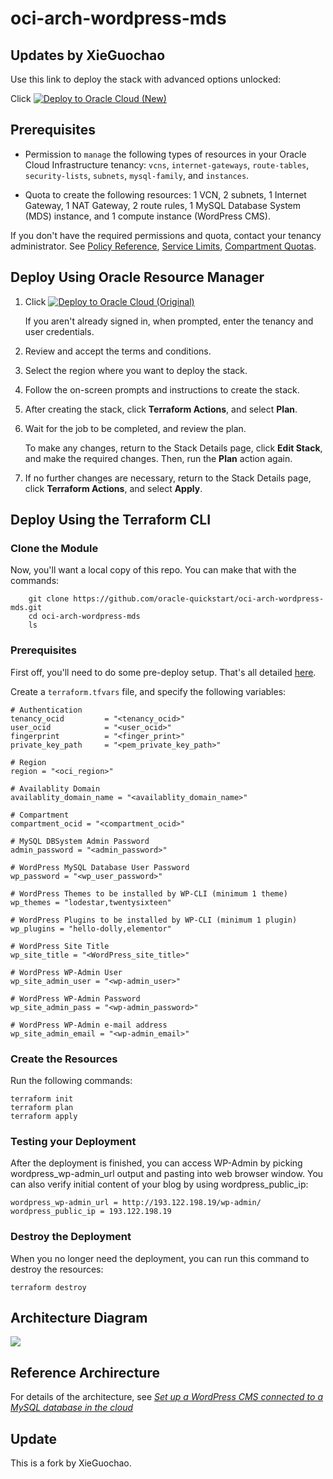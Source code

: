 # oci-arch-wordpress-mds

## Updates by XieGuochao

Use this link to deploy the stack with advanced options unlocked:

Click [![Deploy to Oracle Cloud (New)](https://oci-resourcemanager-plugin.plugins.oci.oraclecloud.com/latest/deploy-to-oracle-cloud.svg)](https://cloud.oracle.com/resourcemanager/stacks/create?region=home&zipUrl=https://github.com/XieGuochao/oci-arch-wordpress-mds/releases/download/latest/wordpress-micro-deployment-unlock.zip)

## Prerequisites

- Permission to `manage` the following types of resources in your Oracle Cloud Infrastructure tenancy: `vcns`, `internet-gateways`, `route-tables`, `security-lists`, `subnets`, `mysql-family`, and `instances`.

- Quota to create the following resources: 1 VCN, 2 subnets, 1 Internet Gateway, 1 NAT Gateway, 2 route rules, 1 MySQL Database System (MDS) instance, and 1 compute instance (WordPress CMS).

If you don't have the required permissions and quota, contact your tenancy administrator. See [Policy Reference](https://docs.cloud.oracle.com/en-us/iaas/Content/Identity/Reference/policyreference.htm), [Service Limits](https://docs.cloud.oracle.com/en-us/iaas/Content/General/Concepts/servicelimits.htm), [Compartment Quotas](https://docs.cloud.oracle.com/iaas/Content/General/Concepts/resourcequotas.htm).

## Deploy Using Oracle Resource Manager

1. Click [![Deploy to Oracle Cloud (Original)](https://oci-resourcemanager-plugin.plugins.oci.oraclecloud.com/latest/deploy-to-oracle-cloud.svg)](https://cloud.oracle.com/resourcemanager/stacks/create?region=home&zipUrl=https://github.com/oracle-quickstart/oci-arch-wordpress-mds/releases/latest/download/oci-arch-wordpress-mds-stack-latest.zip)


    If you aren't already signed in, when prompted, enter the tenancy and user credentials.

2. Review and accept the terms and conditions.

3. Select the region where you want to deploy the stack.

4. Follow the on-screen prompts and instructions to create the stack.

5. After creating the stack, click **Terraform Actions**, and select **Plan**.

6. Wait for the job to be completed, and review the plan.

    To make any changes, return to the Stack Details page, click **Edit Stack**, and make the required changes. Then, run the **Plan** action again.

7. If no further changes are necessary, return to the Stack Details page, click **Terraform Actions**, and select **Apply**. 

## Deploy Using the Terraform CLI

### Clone the Module

Now, you'll want a local copy of this repo. You can make that with the commands:

```
    git clone https://github.com/oracle-quickstart/oci-arch-wordpress-mds.git
    cd oci-arch-wordpress-mds
    ls
```

### Prerequisites
First off, you'll need to do some pre-deploy setup.  That's all detailed [here](https://github.com/cloud-partners/oci-prerequisites).

Create a `terraform.tfvars` file, and specify the following variables:

```
# Authentication
tenancy_ocid         = "<tenancy_ocid>"
user_ocid            = "<user_ocid>"
fingerprint          = "<finger_print>"
private_key_path     = "<pem_private_key_path>"

# Region
region = "<oci_region>"

# Availablity Domain 
availablity_domain_name = "<availablity_domain_name>"

# Compartment
compartment_ocid = "<compartment_ocid>"

# MySQL DBSystem Admin Password 
admin_password = "<admin_password>"

# WordPress MySQL Database User Password
wp_password = "<wp_user_password>"

# WordPress Themes to be installed by WP-CLI (minimum 1 theme)
wp_themes = "lodestar,twentysixteen"

# WordPress Plugins to be installed by WP-CLI (minimum 1 plugin)
wp_plugins = "hello-dolly,elementor"

# WordPress Site Title
wp_site_title = "<WordPress_site_title>"
       
# WordPress WP-Admin User
wp_site_admin_user = "<wp-admin_user>"

# WordPress WP-Admin Password
wp_site_admin_pass = "<wp-admin_password>"

# WordPress WP-Admin e-mail address
wp_site_admin_email = "<wp-admin_email>"

````

### Create the Resources
Run the following commands:

    terraform init
    terraform plan
    terraform apply


### Testing your Deployment
After the deployment is finished, you can access WP-Admin by picking wordpress_wp-admin_url output and pasting into web browser window. You can also verify initial content of your blog by using wordpress_public_ip:

````
wordpress_wp-admin_url = http://193.122.198.19/wp-admin/
wordpress_public_ip = 193.122.198.19
`````

### Destroy the Deployment
When you no longer need the deployment, you can run this command to destroy the resources:

    terraform destroy

## Architecture Diagram

![](./images/architecture-deploy-wordpress-mds.png)

## Reference Archirecture

For details of the architecture, see [_Set up a WordPress CMS connected to a MySQL database in the cloud_](https://docs.oracle.com/en/solutions/deploy-wordpress-cms-with-mysql-dbs/index.html)


## Update

This is a fork by XieGuochao.

